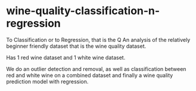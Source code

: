 # wine-quality-classification-n-regression
To Classification or to Regression, that is the Q
An analysis of the relatively beginner friendly dataset that is the wine quality dataset. 

Has 1 red wine dataset and 1 white wine dataset. 

We do an outlier detection and removal, as well as classification between red and white wine on a combined dataset and finally a wine quality prediction model with regression.
